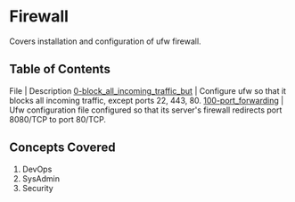 # Firewall
Covers installation and configuration of ufw firewall.
## Table of Contents
File | Description
[0-block_all_incoming_traffic_but](./0-block_all_incoming_traffic_but) | Configure ufw so that it blocks all incoming traffic, except ports 22, 443, 80.
[100-port_forwarding](./100-port_forwarding) | Ufw configuration file configured so that its server's firewall redirects port 8080/TCP to port 80/TCP.
## Concepts Covered
1. DevOps
2. SysAdmin
3. Security
